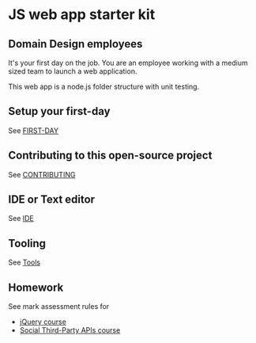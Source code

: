 # JS web app starter kit
## Domain Design employees

It's your first day on the job. You are an employee working with a medium sized team to launch a web application.

This web app is a node.js folder structure with unit testing.

## Setup your first-day
See [FIRST-DAY](FIRST-DAY.md)

## Contributing to this open-source project
See [CONTRIBUTING](CONTRIBUTING.md)

## IDE or Text editor
See [IDE](IDE.md)

## Tooling
See [Tools](TOOLS.md)

## Homework
See mark assessment rules for
* [jQuery course](./public/jQuery#assessment)
* [Social Third-Party APIs course](./public/social-apis#assessment)
